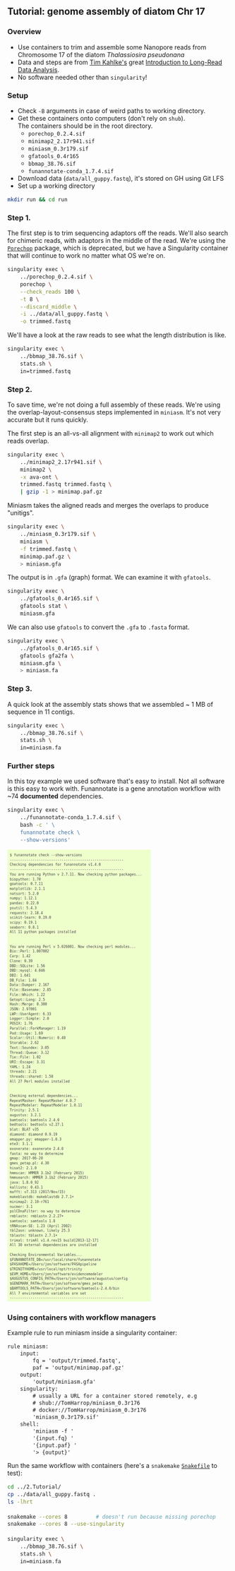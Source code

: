 ## Tutorial: genome assembly of diatom Chr 17

### Overview

- Use containers to trim and assemble some Nanopore reads from Chromosome 17 of the diatom *Thalassiosira pseudonana*
- Data and steps are from [Tim Kahlke's](https://www.uts.edu.au/staff/tim.kahlke) great [Introduction to Long-Read Data Analysis](https://timkahlke.github.io/LongRead_tutorials/).
- No software needed other than `singularity`!

### Setup

- Check `-B` arguments in case of weird paths to working directory.
- Get these containers onto computers (don't rely on `shub`).  
The containers should be in the root directory.
    + `porechop_0.2.4.sif`
    + `minimap2_2.17r941.sif`
    + `miniasm_0.3r179.sif`
    + `gfatools_0.4r165`
    + `bbmap_38.76.sif`
    + `funannotate-conda_1.7.4.sif`
- Download data (`data/all_guppy.fastq`), it's stored on GH using Git LFS
- Set up a working directory

```bash
mkdir run && cd run
```

### Step 1.

The first step is to trim sequencing adaptors off the reads.
We'll also search for chimeric reads, with adaptors in the middle of the read.
We're using the [`Porechop`](https://github.com/rrwick/Porechop) package, which is deprecated, but we have a Singularity container that will continue to work no matter what OS we're on.

<!-- shub://TomHarrop/ont-containers:porechop_0.2.4 -->

```bash
singularity exec \
    ../porechop_0.2.4.sif \
    porechop \
    --check_reads 100 \
    -t 8 \
    --discard_middle \
    -i ../data/all_guppy.fastq \
    -o trimmed.fastq
```

We'll have a look at the raw reads to see what the length distribution is like.

<!-- shub://TomHarrop/seq-utils:bbmap_38.76 -->

```bash
singularity exec \
    ../bbmap_38.76.sif \
    stats.sh \
    in=trimmed.fastq
```

### Step 2.

To save time, we're not doing a full assembly of these reads.
We're using the overlap-layout-consensus steps implemented in `miniasm`.
It's not very accurate but it runs quickly.

The first step is an all-vs-all alignment with `minimap2` to work out which reads overlap.

<!-- shub://TomHarrop/singularity-containers:minimap2_2.17r941 -->

```bash
singularity exec \
    ../minimap2_2.17r941.sif \
    minimap2 \
    -x ava-ont \
    trimmed.fastq trimmed.fastq \
    | gzip -1 > minimap.paf.gz
```

Miniasm takes the aligned reads and merges the overlaps to produce "unitigs".

<!-- shub://TomHarrop/assemblers:miniasm_0.3r179 -->

```bash
singularity exec \
    ../miniasm_0.3r179.sif \
    miniasm \
    -f trimmed.fastq \
    minimap.paf.gz \
    > miniasm.gfa
```

The output is in `.gfa` (graph) format. 
We can examine it with `gfatools`.

<!-- shub://TomHarrop/assembly-utils:gfatools_0.4r165 -->

```bash
singularity exec \
    ../gfatools_0.4r165.sif \
    gfatools stat \
    miniasm.gfa
```

We can also use `gfatools` to convert the `.gfa` to `.fasta` format.

<!-- shub://TomHarrop/assembly-utils:gfatools_0.4r165 -->

```bash
singularity exec \
    ../gfatools_0.4r165.sif \
    gfatools gfa2fa \
    miniasm.gfa \
    > miniasm.fa
```

### Step 3.

A quick look at the assembly stats shows that we assembled ~ 1 MB of sequence in 11 contigs.

<!-- shub://TomHarrop/seq-utils:bbmap_38.76 -->

```bash
singularity exec \
    ../bbmap_38.76.sif \
    stats.sh \
    in=miniasm.fa
```

### Further steps

In this toy example we used software that's easy to install.
Not all software is this easy to work with.
Funannotate is a gene annotation workflow with ~74 **documented** dependencies.

<!-- shub://TomHarrop/funannotate-singularity:funannotate-conda_1.7.4 -->

```bash
singularity exec \
    ../funannotate-conda_1.7.4.sif \
    bash -c ' \
    funannotate check \
    --show-versions'
```

![](../img/screenshot-funannotate.readthedocs.io-2020.06.25-16_11_20.png "Funannotate dependencies")

### Using containers with workflow managers

Example rule to run miniasm inside a singularity container:

```python3
rule miniasm:
    input:
        fq = 'output/trimmed.fastq',
        paf = 'output/minimap.paf.gz'
    output:
        'output/miniasm.gfa'
    singularity:
        # usually a URL for a container stored remotely, e.g
        # shub://TomHarrop/miniasm_0.3r176
        # docker://TomHarrop/miniasm_0.3r176
        'miniasm_0.3r179.sif'
    shell:
        'miniasm -f '
        '{input.fq} '
        '{input.paf} '
        '> {output}'
```

Run the same workflow with containers (here's a `snakemake` [`Snakefile`](Snakefile) to test):

```bash
cd ../2.Tutorial/
cp ../data/all_guppy.fastq .
ls -lhrt

snakemake --cores 8         # doesn't run because missing porechop
snakemake --cores 8 --use-singularity

singularity exec \
    ../bbmap_38.76.sif \
    stats.sh \
    in=miniasm.fa
```
